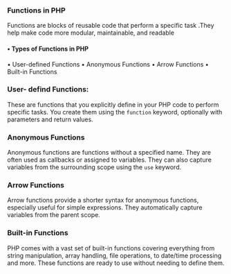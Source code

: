 ### Functions in PHP

Functions are blocks of reusable code that perform a specific task .They help make code more modular, maintainable, and readable

#### • Types of Functions in PHP

 • User-defined Functions
 • Anonymous Functions
 • Arrow Functions
 • Built-in Functions

### User- defind Functions:

These are functions that you explicitly define in your PHP code to perform specific tasks. You create them using the `function` keyword, optionally with parameters and return values.

### Anonymous Functions

Anonymous functions are functions without a specified name. They are often used as callbacks or assigned to variables. They can also capture variables from the surrounding scope using the `use` keyword.

### Arrow Functions

Arrow functions provide a shorter syntax for anonymous functions, especially useful for simple expressions. They automatically capture variables from the parent scope.

### Built-in Functions

PHP comes with a vast set of built-in functions covering everything from string manipulation, array handling, file operations, to date/time processing and more. These functions are ready to use without needing to define them.
